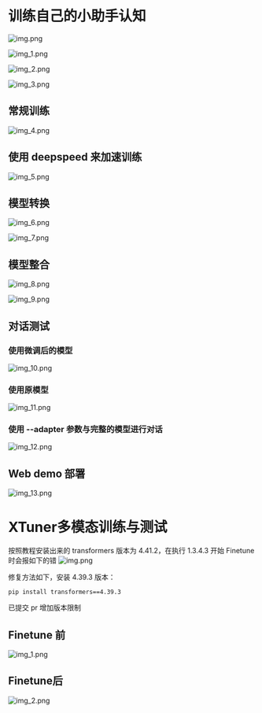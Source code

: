 # 训练自己的小助手认知
![img.png](images/img.png)

![img_1.png](images/img_1.png)

![img_2.png](images/img_2.png)

![img_3.png](images/img_3.png)

## 常规训练
![img_4.png](images/img_4.png)

## 使用 deepspeed 来加速训练
![img_5.png](images/img_5.png)

## 模型转换
![img_6.png](images/img_6.png)

![img_7.png](images/img_7.png)

## 模型整合
![img_8.png](images/img_8.png)

![img_9.png](images/img_9.png)

## 对话测试
### 使用微调后的模型
![img_10.png](images/img_10.png)


### 使用原模型
![img_11.png](images/img_11.png)


### 使用 --adapter 参数与完整的模型进行对话
![img_12.png](images/img_12.png)


## Web demo 部署
![img_13.png](images/img_13.png)



# XTuner多模态训练与测试
按照教程安装出来的 transformers 版本为 4.41.2，在执行 1.3.4.3 开始 Finetune 时会报如下的错
![img.png](images/img_14.png)

修复方法如下，安装 4.39.3 版本：
```shell
pip install transformers==4.39.3
```

已提交 pr 增加版本限制

## Finetune 前
![img_1.png](images/img_15.png)

## Finetune后
![img_2.png](images/img_16.png)